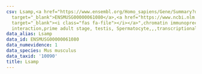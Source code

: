 ```yaml
---
csv: Lsamp,<a href="https://www.ensembl.org/Homo_sapiens/Gene/Summary?db=core;g=ENSMUSG00000061080"
  target="_blank">ENSMUSG00000061080</a>,<a href="https://www.ncbi.nlm.nih.gov/pubmed/25450459"
  target="_blank"><i class="fas fa-file"></i></a>",chromatin immunoprecipitation assay,direct
  interaction,prime adult stage, testis, Spermatocyte,,,transcriptional regulation,
data_alias: Lsamp
data_id: ENSMUSG00000061080
data_numevidence: 1
data_species: Mus musculus
data_taxid: '10090'
title: Lsamp
---
```

